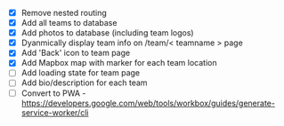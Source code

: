 - [x] Remove nested routing
- [x] Add all teams to database
- [x] Add photos to database (including team logos)
- [x] Dyanmically display team info on /team/< teamname > page
- [x] Add 'Back' icon to team page
- [x] Add Mapbox map with marker for each team location
- [ ] Add loading state for team page
- [ ] Add bio/description for each team
- [ ] Convert to PWA - https://developers.google.com/web/tools/workbox/guides/generate-service-worker/cli